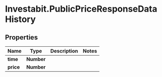 # Investabit.PublicPriceResponseDataHistory

## Properties
Name | Type | Description | Notes
------------ | ------------- | ------------- | -------------
**time** | **Number** |  | 
**price** | **Number** |  | 



